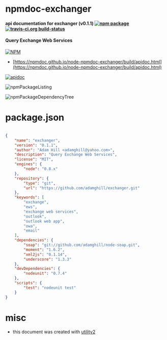 # npmdoc-exchanger

#### api documentation for  exchanger (v0.1.1)  [![npm package](https://img.shields.io/npm/v/npmdoc-exchanger.svg?style=flat-square)](https://www.npmjs.org/package/npmdoc-exchanger) [![travis-ci.org build-status](https://api.travis-ci.org/npmdoc/node-npmdoc-exchanger.svg)](https://travis-ci.org/npmdoc/node-npmdoc-exchanger)

#### Query Exchange Web Services

[![NPM](https://nodei.co/npm/exchanger.png?downloads=true&downloadRank=true&stars=true)](https://www.npmjs.com/package/exchanger)

- [https://npmdoc.github.io/node-npmdoc-exchanger/build/apidoc.html](https://npmdoc.github.io/node-npmdoc-exchanger/build/apidoc.html)

[![apidoc](https://npmdoc.github.io/node-npmdoc-exchanger/build/screenCapture.buildCi.browser.%252Ftmp%252Fbuild%252Fapidoc.html.png)](https://npmdoc.github.io/node-npmdoc-exchanger/build/apidoc.html)

![npmPackageListing](https://npmdoc.github.io/node-npmdoc-exchanger/build/screenCapture.npmPackageListing.svg)

![npmPackageDependencyTree](https://npmdoc.github.io/node-npmdoc-exchanger/build/screenCapture.npmPackageDependencyTree.svg)



# package.json

```json

{
    "name": "exchanger",
    "version": "0.1.1",
    "author": "Adam Hill <adamghill@yahoo.com>",
    "description": "Query Exchange Web Services",
    "license": "MIT",
    "engines": {
        "node": "0.8.x"
    },
    "repository": {
        "type": "git",
        "url": "https://github.com/adamghill/exchanger.git"
    },
    "keywords": [
        "exchange",
        "ews",
        "exchange web services",
        "outlook",
        "outlook web app",
        "owa",
        "email"
    ],
    "dependencies": {
        "soap": "git://github.com/adamghill/node-soap.git",
        "moment": "1.6.2",
        "xml2js": "0.1.14",
        "underscore": "1.3.3"
    },
    "devDependencies": {
        "nodeunit": "0.7.4"
    },
    "scripts": {
        "test": "nodeunit test"
    }
}
```



# misc
- this document was created with [utility2](https://github.com/kaizhu256/node-utility2)
